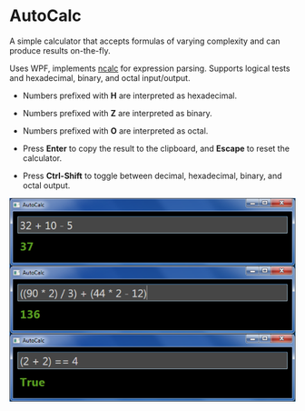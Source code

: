# AutoCalc

A simple calculator that accepts formulas of varying complexity and can produce results on-the-fly.

Uses WPF, implements [ncalc](https://www.nuget.org/packages/ncalc/) for expression parsing. Supports logical tests and hexadecimal, binary, and octal input/output.

* Numbers prefixed with **H** are interpreted as hexadecimal.
* Numbers prefixed with **Z** are interpreted as binary.
* Numbers prefixed with **O** are interpreted as octal.

* Press **Enter** to copy the result to the clipboard, and **Escape** to reset the calculator.
* Press **Ctrl-Shift** to toggle between decimal, hexadecimal, binary, and octal output.

![Screenshots](screenshots.png)